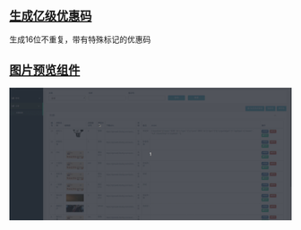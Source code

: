 ## [生成亿级优惠码](https://github.com/zhouzhaoxin/scripts/blob/master/src/promotional_code.py)
生成16位不重复，带有特殊标记的优惠码

## [图片预览组件](https://github.com/zhouzhaoxin/scripts/blob/master/src/html/image-view.html)
![](assets/gif/image-view.gif)
